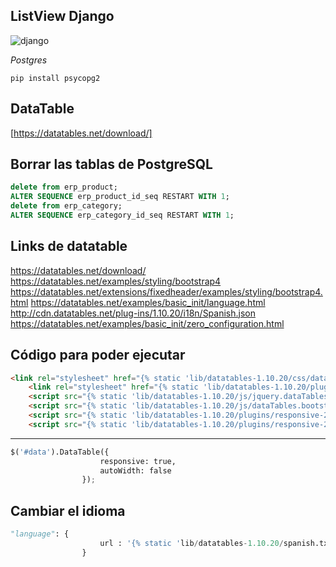 ## ListView Django 

![django](../images/listview.png)



_Postgres_

```
pip install psycopg2
```

## DataTable

[https://datatables.net/download/]


## Borrar las tablas de PostgreSQL

```sql
delete from erp_product;
ALTER SEQUENCE erp_product_id_seq RESTART WITH 1;
delete from erp_category;
ALTER SEQUENCE erp_category_id_seq RESTART WITH 1;
```

## Links de datatable

https://datatables.net/download/
https://datatables.net/examples/styling/bootstrap4
https://datatables.net/extensions/fixedheader/examples/styling/bootstrap4.html
https://datatables.net/examples/basic_init/language.html
http://cdn.datatables.net/plug-ins/1.10.20/i18n/Spanish.json
https://datatables.net/examples/basic_init/zero_configuration.html

## Código para poder ejecutar

```html
<link rel="stylesheet" href="{% static 'lib/datatables-1.10.20/css/dataTables.bootstrap4.min.css' %}"/>
    <link rel="stylesheet" href="{% static 'lib/datatables-1.10.20/plugins/responsive-2.2.3/css/responsive.bootstrap4.min.css' %}"/>
    <script src="{% static 'lib/datatables-1.10.20/js/jquery.dataTables.js' %}"></script>
    <script src="{% static 'lib/datatables-1.10.20/js/dataTables.bootstrap4.min.js' %}"></script>
    <script src="{% static 'lib/datatables-1.10.20/plugins/responsive-2.2.3/js/dataTables.responsive.min.js' %}"></script>
    <script src="{% static 'lib/datatables-1.10.20/plugins/responsive-2.2.3/js/responsive.bootstrap4.min.js' %}"></script>
```
---

```python
$('#data').DataTable({
                    responsive: true,
                    autoWidth: false
                });
```

## Cambiar el idioma

```python
"language": {
                    url : '{% static 'lib/datatables-1.10.20/spanish.txt' %}'
                }
```
